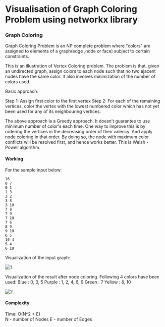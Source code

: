 # Visualisation of Graph Coloring Problem using networkx library

### Graph Coloring ###

 Graph Coloring Problem is an NP complete problem where "colors" are assigned to elements of a graph(edge ,node or face) subject to certain constraints.

 This is an illustration of Vertex Coloring problem. The problem is that, given an undirected graph, assign colors to each node such that no two ajacent nodes have the same color. It also involves minimization of the number of colors used.

 Basic approach:

 Step 1: Assign first color to the first vertex
 Step 2: For each of the remaining vertices, color the vertex with the lowest numbered color which has not yet been used for any of its neighbouring vertices.

 The above approach is a Greedy approach. It doesn't guarantee to use minimum number of color's each time. One way to improve this is by ordering the vertices in the decreasing order of their valency. And apply node coloring in that order. By doing so, the node with maximum color conflicts will be resolved first, and hence works better. This is Welsh - Powell algorithm.


#### Working ####

For the sample input below:

```
16
0 7
0 1
1 3
3 2
3 8
3 10
7 8
7 9
7 10
7 6
8 9
9 10
6 5
10 4
5 4
6 10
```
Visualization of the input graph:

![1](https://user-images.githubusercontent.com/22571531/28072420-93b63840-6670-11e7-8178-45c47e8fddfe.png)


Visualization of the result after node coloring.
Following 4 colors have been used:
Blue : 0, 3, 5
Purple : 1, 2, 4, 6, 9
Green : 7
Yellow : 8, 10

![2](https://user-images.githubusercontent.com/22571531/28072424-9638f80a-6670-11e7-99ba-7b83ab92193c.png)

#### Complexity ####

Time: O(N^2 + E)                                                          
N - number of Nodes
E - number of Edges



 



